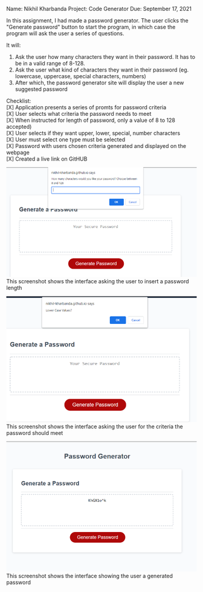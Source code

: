 Name: Nikhil Kharbanda
Project: Code Generator
Due: September 17, 2021

In this assignment, I had made a password generator. 
The user clicks the "Generate password" button to start the program, in which case the program will ask the user a series of questions.

It will:
1. Ask the user how many characters they want in their password. It has to be in a valid range of 8-128.
2. Ask the user what kind of characters they want in their password (eg. lowercase, uppercase, special characters, numbers)
3. After which, the password generator site will display the user a new suggested password

Checklist:\
[X] Application presents a series of promts for password criteria\
[X] User selects what criteria the password needs to meet \
[X] When instructed for length of password, only a value of 8 to 128 accepted)\
[X] User selects if they want upper, lower, special, number characters\
[X] User must select one type must be selected\
[X] Password with users chosen criteria generated and displayed on the webpage\
[X] Created a live link on GitHUB

![Screenshot of promt 1, asking for length](imgs/Capture1_AskingUserForLength.PNG)
This screenshot shows the interface asking the user to insert a password length

![Screenshot of promt 1, asking for length](imgs/Capture2_AskingUserForCriteria.PNG)
This screenshot shows the interface asking the user for the criteria the password should meet

![Screenshot of promt 1, asking for length](imgs/Capture3_DisplayingGeneratedPassword.PNG)
This screenshot shows the interface showing the user a generated password